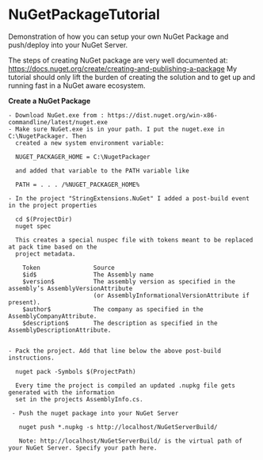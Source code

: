 # NuGetPackageTutorial
Demonstration of how you can setup your own NuGet Package and push/deploy into your NuGet Server.

The steps of creating NuGet package are very well documented at: https://docs.nuget.org/create/creating-and-publishing-a-package
My tutorial should only lift the burden of creating the solution and to get up and running fast in a NuGet aware ecosystem.

**Create a NuGet Package**

	- Download NuGet.exe from : https://dist.nuget.org/win-x86-commandline/latest/nuget.exe
	- Make sure NuGet.exe is in your path. I put the nuget.exe in C:\NugetPackager. Then
	  created a new system environment variable:
	  
	  NUGET_PACKAGER_HOME = C:\NugetPackager
	  
	  and added that variable to the PATH variable like
	  
	  PATH = . . . /%NUGET_PACKAGER_HOME%
	  
	- In the project "StringExtensions.NuGet" I added a post-build event in the project properties 
	
	  cd $(ProjectDir)
	  nuget spec
	  
	  This creates a special nuspec file with tokens meant to be replaced at pack time based on the 
	  project metadata.
	  	  
		Token				Source
		$id$				The Assembly name
		$version$			The assembly version as specified in the assembly’s AssemblyVersionAttribute 
							(or	AssemblyInformationalVersionAttribute if present).
		$author$			The company as specified in the AssemblyCompanyAttribute.
		$description$		The description as specified in the AssemblyDescriptionAttribute.

		
	- Pack the project. Add that line below the above post-build instructions.
	
	  nuget pack -Symbols $(ProjectPath)
	  
	  Every time the project is compiled an updated .nupkg file gets generated with the information
	  set in the projects AssemblyInfo.cs.
	  
	 - Push the nuget package into your NuGet Server
	 
	   nuget push *.nupkg -s http://localhost/NuGetServerBuild/
	  
	   Note: http://localhost/NuGetServerBuild/ is the virtual path of your NuGet Server. Specify your path here.
